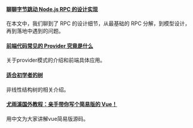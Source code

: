 #### [聊聊字节跳动 Node.js RPC 的设计实现](https://mp.weixin.qq.com/s/Ky6SoWJv85orqYioihTRqg)
在本文中，我们聊到了 RPC 的设计细节，从最基础的 RPC 分解，到模型设计，再到落地中遇到的问题。

#### [前端代码常见的 Provider 究竟是什么](https://mp.weixin.qq.com/s?__biz=Mzg3OTYzMDkzMg==&mid=2247484755&idx=1&sn=41a91657fed1cff4809c90cb84d8732d&scene=21#wechat_redirect)
关于provider模式的介绍和前端具体应用。

#### [适合初学者的树](https://mp.weixin.qq.com/s/dklzY2IwIRbiWGYtnvnjXw)
非线性结构树的相关介绍。

#### [尤雨溪国外教程：亲手带你写个简易版的 Vue！](https://mp.weixin.qq.com/s/0oUkdqj9jE9IEQic8QrfyA)
用中文为大家讲解vue简易版源码。
